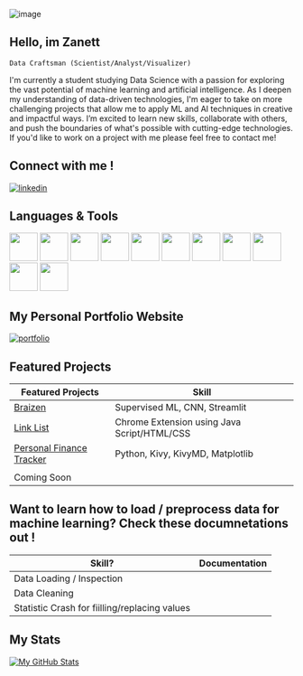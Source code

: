 
![image](https://github.com/user-attachments/assets/cfa6407b-6990-4b16-afe2-233b03afac27)



## Hello, im Zanett

`Data Craftsman (Scientist/Analyst/Visualizer)`

I'm currently a student studying Data Science with a passion for exploring the vast potential of machine learning and artificial intelligence. As I deepen my understanding of data-driven technologies, I'm eager to take on more challenging projects that allow me to apply ML and AI techniques in creative and impactful ways. I’m excited to learn new skills, collaborate with others, and push the boundaries of what's possible with cutting-edge technologies. If you'd like to work on a project with me please feel free to contact me! 

## Connect with me ! 

[![linkedin](https://img.shields.io/badge/linkedin-0A66C2?style=for-the-badge&logo=linkedin&logoColor=white)](https://www.linkedin.com/in/zanett-davila-gutierrez/)

## Languages & Tools
<img src="https://cdn.jsdelivr.net/gh/devicons/devicon@latest/icons/python/python-original-wordmark.svg" 
     width="50" 
     height="50" /> <img src="https://cdn.jsdelivr.net/gh/devicons/devicon@latest/icons/pandas/pandas-original.svg" 
     width="50"
     height="50"/> <img src="https://cdn.jsdelivr.net/gh/devicons/devicon@latest/icons/matplotlib/matplotlib-original.svg"
     height="50"
     width="50"/> <img src="https://cdn.jsdelivr.net/gh/devicons/devicon@latest/icons/numpy/numpy-original.svg"
     height="50"
     width="50"/> <img src="https://cdn.jsdelivr.net/gh/devicons/devicon@latest/icons/scikitlearn/scikitlearn-original.svg" 
     height="50"
     width="50"/> <img src="https://cdn.jsdelivr.net/gh/devicons/devicon@latest/icons/plotly/plotly-original-wordmark.svg" 
     height="50"
     width="50"/> <img src="https://cdn.jsdelivr.net/gh/devicons/devicon@latest/icons/c/c-original.svg" 
     height="50"
     width="50"/> <img src="https://cdn.jsdelivr.net/gh/devicons/devicon@latest/icons/java/java-original.svg"
     height="50"
     width="50"/> <img src="https://cdn.jsdelivr.net/gh/devicons/devicon@latest/icons/azuresqldatabase/azuresqldatabase-original.svg"
     height="50"
     width="50"/> <img src="https://cdn.jsdelivr.net/gh/devicons/devicon@latest/icons/r/r-original.svg" 
     height="50"
     width="50"/> <img src="https://cdn.jsdelivr.net/gh/devicons/devicon@latest/icons/figma/figma-original.svg"
     height="50"
     width="50"/>

## My Personal Portfolio Website

[![portfolio](https://img.shields.io/badge/my_portfolio-000?style=for-the-badge&logo=ko-fi&logoColor=white)]()

## Featured Projects
| Featured Projects         | Skill                 | 
| -----------------         | ----------------------|
| [Braizen](https://github.com/ZDavila3/Braizen-Brain-tumor-classification/)  | Supervised ML, CNN, Streamlit |
| [Link List](https://github.com/ZDavila3/Chrome-Extension-Project)           | Chrome Extension using Java Script/HTML/CSS  | 
| [Personal Finance Tracker](https://github.com/mikey6002/Personal-Finance-Tracker)     | Python, Kivy, KivyMD, Matplotlib | 
|     |   | 
| Coming Soon     |  |

## Want to learn how to load / preprocess data for machine learning? Check these documnetations out ! 
| Skill?          | Documentation                 | 
| ----------------------| ----------------------|
| Data Loading / Inspection | |
| Data Cleaning ||
| Statistic Crash for fiilling/replacing values||

## My Stats
[![My GitHub Stats](https://github-readme-stats.vercel.app/api/?username=ZDavila3&count_private=true&theme=tokyonight&showicons=true)]()

          
     
          
          
          
          
          
          
          
          
          
